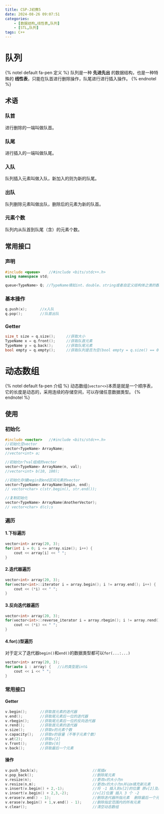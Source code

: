 ```yaml
---
title: CSP-J初赛5
date: 2024-08-26 09:07:51
categories:
    - [数据结构,线性表,队列]
    - [STL,队列]
tags: C++
---
```


# 队列

{% notel default fa-pen 定义 %}
队列是一种 __先进先出__ 的数据结构，也是一种特殊的 __线性表__，只能在队首进行删除操作，队尾进行进行插入操作。
{% endnotel %}

## 术语

### 队首
进行删除的一端叫做队首。

### 队尾
进行插入的一端叫做队尾。

### 入队
队列插入元素叫做入队，新加入的则为新的队尾。

### 出队
队列删除元素叫做出队，删除后的元素为新的队首。

### 元素个数
队列内从队首到队尾（含）的元素个数。

## 常用接口

### 声明
```c++
#include <queue>    //#include <bits/stdc++.h>
using namespace std;

queue<TypeName> Q; //TypeName填如int、double、string或者自定义结构体之类的数据类型（包括指针）
```

### 基本操作
```c++
q.push(x);      //x入队
q.pop();        //队首出队
```

### Getter
```c++
size_t size = q.size();     //获取大小
TypeName x = q.front();     //获取队首元素
TypeName y = q.back();      //获取队尾元素
bool empty = q.empty();     //获取队列是否为空(bool empty = q.size() == 0)
```

# 动态数组

{% notel default fa-pen 介绍 %}
动态数组(`vector<>`)本质是就是一个顺序表，它的长度是动态的，采用连续的存储空间，可以存储任意数据类型。
{% endnotel %}

## 使用

### 初始化
```c++
#include <vector>   //#include <bits/stdc++.h>
//初始化空vector
vector<TypeName> ArrayName;    
//vector<int> a;

//初始化n个val组成的vector
vector<TypeName> ArrayName(n, val);
//vector<int> b(10, 100);

//初始化存储begin到end区间元素的vector
vector<TypeName> ArrayName(begin, end);
// vector<char> c(str.begin(), str.end());

//复制初始化
vector<TypeName> ArrayName(AnotherVector);
// vector<char> d(c);s
```

### 遍历

#### 1.下标遍历
```c++
vector<int> array(20, 3);
for(int i = 0; i <= array.size(); i++) {
    cout << array[i] << " ";
}
```

#### 2.迭代器遍历
```c++
vector<int> array(20, 3);
for(vector<int>::iterator i = array.begin(); i != array.end(); i++) {
    cout << (*i) << " ";
}
```

#### 3.反向迭代器遍历
```c++
vector<int> array(20, 3);
for(vector<int>::reverse_iterator i = array.rbegin(); i != array.rend(); i++) {
    cout << (*i) << " ";
}
```

#### 4.for(:)型遍历
对于定义了迭代器`begin()`和`end()`的数据类型都可以`for(...:...)`
```c++
vector<int> array(20, 3);
for(auto i : array) {   //i的类型是int&
    cout << i << " ";
}
```

### 常用接口

#### Getter
```c++
v.begin();      //获取首元素的迭代器
v.end();        //获取尾元素后一位的迭代器
v.rbegin();     //获取尾元素后一位的反向迭代器
v.rend();       //获取首元素的迭代器
v.size();       //获取v的元素个数
v.capacity();   //获取v的容量（不等于元素个数）
v.at(2);        //获取v[2]
v.front();      //获取v[0]
v.back();       //获取最后一个元素
```

#### 操作
```c++
v.push_back(x);                         //尾插x
v.pop_back();                           //删除尾元素
v.resize(n);                            //更改v的大小为n
v.resize(n,m);                          //更改v的大小为n并以m填充新元素	
v.insert(v.begin() + 2,-1);             //将 -1 插入到v[2]的位置 原v[2]及后面的元素 全部后移一个位置
v.insert(v.begin() + 2,3,-2);           //v[2]位置 插入 3 个 -2
v.erase(v.end() - 1);                   //删除迭代器所指元素  删除最后一个元素
v.erase(v.begin() + 1,v.end() - 1);     //删除指定范围内的所有元素
v.clear();                              //清空动态数组 
```